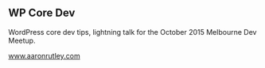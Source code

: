 ## WP Core Dev

WordPress core dev tips, lightning talk for the October 2015 Melbourne Dev Meetup.

www.aaronrutley.com